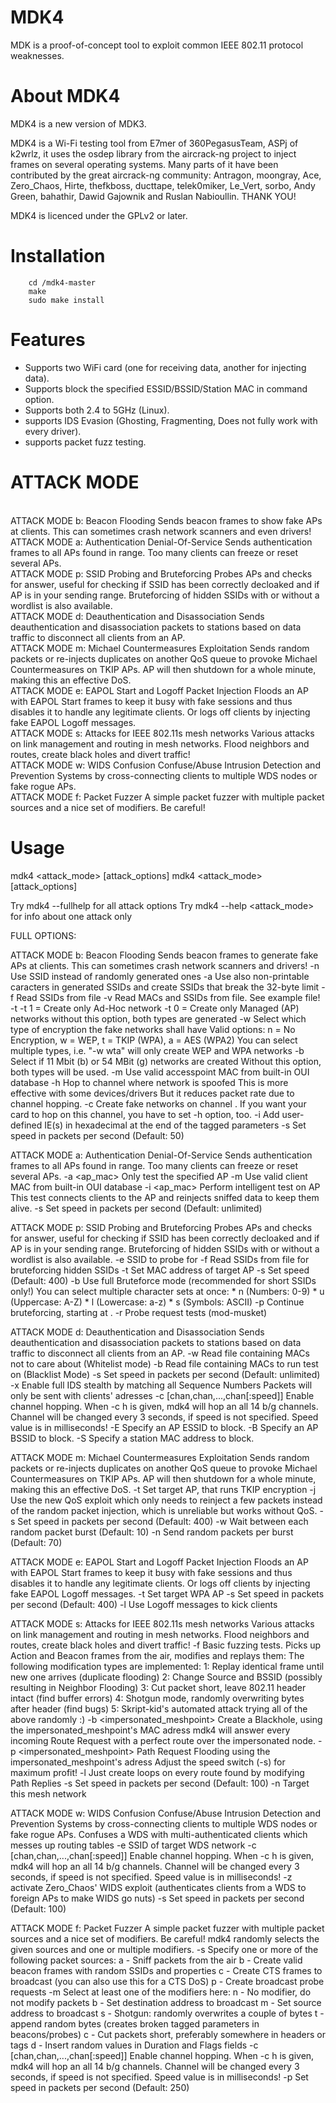 # MDK4

MDK is a proof-of-concept tool to exploit common IEEE 802.11 protocol weaknesses.


# About MDK4

MDK4 is a new version of MDK3.

MDK4 is a Wi-Fi testing tool from E7mer of 360PegasusTeam, ASPj of k2wrlz, it uses the osdep library from the aircrack-ng project to inject frames on several operating systems.
Many parts of it have been contributed by the great aircrack-ng community: Antragon, moongray, Ace, Zero_Chaos, Hirte, thefkboss, ducttape, telek0miker, Le_Vert, sorbo, Andy Green, bahathir, Dawid Gajownik and Ruslan Nabioullin. THANK YOU!

MDK4 is licenced under the GPLv2 or later.


# Installation

		cd /mdk4-master
		make
		sudo make install


# Features

- Supports two WiFi card (one for receiving data, another for injecting data).
- Supports block the specified ESSID/BSSID/Station MAC in command option.
- Supports both 2.4 to 5GHz (Linux).
- supports IDS Evasion (Ghosting, Fragmenting, Does not fully work with every driver).
- supports packet fuzz testing.


# ATTACK MODE

<br>ATTACK MODE b: Beacon Flooding
		Sends beacon frames to show fake APs at clients.
		This can sometimes crash network scanners and even drivers!
<br>ATTACK MODE a: Authentication Denial-Of-Service
		Sends authentication frames to all APs found in range.
		Too many clients can freeze or reset several APs.
<br>ATTACK MODE p: SSID Probing and Bruteforcing
		Probes APs and checks for answer, useful for checking if SSID has
		been correctly decloaked and if AP is in your sending range.
		Bruteforcing of hidden SSIDs with or without a wordlist is also available.
<br>ATTACK MODE d: Deauthentication and Disassociation
		Sends deauthentication and disassociation packets to stations
		based on data traffic to disconnect all clients from an AP.
<br>ATTACK MODE m: Michael Countermeasures Exploitation
		Sends random packets or re-injects duplicates on another QoS queue
		to provoke Michael Countermeasures on TKIP APs.
		AP will then shutdown for a whole minute, making this an effective DoS.
<br>ATTACK MODE e: EAPOL Start and Logoff Packet Injection
		Floods an AP with EAPOL Start frames to keep it busy with fake sessions
		and thus disables it to handle any legitimate clients.
		Or logs off clients by injecting fake EAPOL Logoff messages.
<br>ATTACK MODE s: Attacks for IEEE 802.11s mesh networks
		Various attacks on link management and routing in mesh networks.
		Flood neighbors and routes, create black holes and divert traffic!
<br>ATTACK MODE w: WIDS Confusion
		Confuse/Abuse Intrusion Detection and Prevention Systems by
		cross-connecting clients to multiple WDS nodes or fake rogue APs.
<br>ATTACK MODE f: Packet Fuzzer
		A simple packet fuzzer with multiple packet sources
		and a nice set of modifiers. Be careful!

# Usage

mdk4 <interface> <attack_mode> [attack_options]
mdk4 <interface in> <interface out> <attack_mode> [attack_options]

Try mdk4 --fullhelp for all attack options
Try mdk4 --help <attack_mode> for info about one attack only


FULL OPTIONS:

ATTACK MODE b: Beacon Flooding
		Sends beacon frames to generate fake APs at clients.
		This can sometimes crash network scanners and drivers!
      -n <ssid>
         Use SSID <ssid> instead of randomly generated ones
      -a
         Use also non-printable caracters in generated SSIDs
         and create SSIDs that break the 32-byte limit
      -f <filename>
         Read SSIDs from file
      -v <filename>
         Read MACs and SSIDs from file. See example file!
      -t <adhoc>
         -t 1 = Create only Ad-Hoc network
         -t 0 = Create only Managed (AP) networks
         without this option, both types are generated
      -w <encryptions>
         Select which type of encryption the fake networks shall have
         Valid options: n = No Encryption, w = WEP, t = TKIP (WPA), a = AES (WPA2)
         You can select multiple types, i.e. "-w wta" will only create WEP and WPA networks
      -b <bitrate>
         Select if 11 Mbit (b) or 54 MBit (g) networks are created
         Without this option, both types will be used.
      -m
         Use valid accesspoint MAC from built-in OUI database
      -h
         Hop to channel where network is spoofed
         This is more effective with some devices/drivers
         But it reduces packet rate due to channel hopping.
      -c <chan>
         Create fake networks on channel <chan>. If you want your card to
         hop on this channel, you have to set -h option, too.
      -i <HEX>
         Add user-defined IE(s) in hexadecimal at the end of the tagged parameters
      -s <pps>
         Set speed in packets per second (Default: 50)

ATTACK MODE a: Authentication Denial-Of-Service
		Sends authentication frames to all APs found in range.
		Too many clients can freeze or reset several APs.
      -a <ap_mac>
         Only test the specified AP
      -m
         Use valid client MAC from built-in OUI database
      -i <ap_mac>
         Perform intelligent test on AP
         This test connects clients to the AP and reinjects sniffed data to keep them alive.
      -s <pps>
         Set speed in packets per second (Default: unlimited)

ATTACK MODE p: SSID Probing and Bruteforcing
		Probes APs and checks for answer, useful for checking if SSID has
		been correctly decloaked and if AP is in your sending range.
		Bruteforcing of hidden SSIDs with or without a wordlist is also available.
      -e <ssid>
         SSID to probe for
      -f <filename>
         Read SSIDs from file for bruteforcing hidden SSIDs
      -t <bssid>
         Set MAC address of target AP
      -s <pps>
         Set speed (Default: 400)
      -b <character sets>
         Use full Bruteforce mode (recommended for short SSIDs only!)
         You can select multiple character sets at once:
         * n (Numbers:   0-9)
         * u (Uppercase: A-Z)
         * l (Lowercase: a-z)
         * s (Symbols: ASCII)
      -p <word>
         Continue bruteforcing, starting at <word>.
      -r <channel>
         Probe request tests (mod-musket)

ATTACK MODE d: Deauthentication and Disassociation
		Sends deauthentication and disassociation packets to stations
		based on data traffic to disconnect all clients from an AP.
      -w <filename>
         Read file containing MACs not to care about (Whitelist mode)
      -b <filename>
         Read file containing MACs to run test on (Blacklist Mode)
      -s <pps>
         Set speed in packets per second (Default: unlimited)
      -x
         Enable full IDS stealth by matching all Sequence Numbers
         Packets will only be sent with clients' adresses
      -c [chan,chan,...,chan[:speed]]
         Enable channel hopping. When -c h is given, mdk4 will hop an all
         14 b/g channels. Channel will be changed every 3 seconds,
         if speed is not specified. Speed value is in milliseconds!
      -E <AP essid>
         Specify an AP ESSID to block.
      -B <AP bssid>
         Specify an AP BSSID to block.
      -S <Station MAC address>
         Specify a station MAC address to block.

ATTACK MODE m: Michael Countermeasures Exploitation
		Sends random packets or re-injects duplicates on another QoS queue
		to provoke Michael Countermeasures on TKIP APs.
		AP will then shutdown for a whole minute, making this an effective DoS.
      -t <bssid>
         Set target AP, that runs TKIP encryption
      -j
         Use the new QoS exploit which only needs to reinject a few packets instead
         of the random packet injection, which is unreliable but works without QoS.
      -s <pps>
         Set speed in packets per second (Default: 400)
      -w <seconds>
         Wait <seconds> between each random packet burst (Default: 10)
      -n <count>
         Send <count> random packets per burst (Default: 70)

ATTACK MODE e: EAPOL Start and Logoff Packet Injection
		Floods an AP with EAPOL Start frames to keep it busy with fake sessions
		and thus disables it to handle any legitimate clients.
		Or logs off clients by injecting fake EAPOL Logoff messages.
      -t <bssid>
         Set target WPA AP
      -s <pps>
         Set speed in packets per second (Default: 400)
      -l
         Use Logoff messages to kick clients

ATTACK MODE s: Attacks for IEEE 802.11s mesh networks
		Various attacks on link management and routing in mesh networks.
		Flood neighbors and routes, create black holes and divert traffic!
      -f <type>
         Basic fuzzing tests. Picks up Action and Beacon frames from the air, modifies and replays them:
         The following modification types are implemented:
         1: Replay identical frame until new one arrives (duplicate flooding)
         2: Change Source and BSSID (possibly resulting in Neighbor Flooding)
         3: Cut packet short, leave 802.11 header intact (find buffer errors)
         4: Shotgun mode, randomly overwriting bytes after header (find bugs)
         5: Skript-kid's automated attack trying all of the above randomly :)
      -b <impersonated_meshpoint>
         Create a Blackhole, using the impersonated_meshpoint's MAC adress
         mdk4 will answer every incoming Route Request with a perfect route over the impersonated node.
      -p <impersonated_meshpoint>
         Path Request Flooding using the impersonated_meshpoint's adress
         Adjust the speed switch (-s) for maximum profit!
      -l
         Just create loops on every route found by modifying Path Replies
      -s <pps>
         Set speed in packets per second (Default: 100)
      -n <meshID>
         Target this mesh network

ATTACK MODE w: WIDS Confusion
		Confuse/Abuse Intrusion Detection and Prevention Systems by
		cross-connecting clients to multiple WDS nodes or fake rogue APs.
		Confuses a WDS with multi-authenticated clients which messes up routing tables
      -e <SSID>
         SSID of target WDS network
      -c [chan,chan,...,chan[:speed]]
         Enable channel hopping. When -c h is given, mdk4 will hop an all
         14 b/g channels. Channel will be changed every 3 seconds,
         if speed is not specified. Speed value is in milliseconds!
      -z
         activate Zero_Chaos' WIDS exploit
         (authenticates clients from a WDS to foreign APs to make WIDS go nuts)
      -s <pps>
         Set speed in packets per second (Default: 100)

ATTACK MODE f: Packet Fuzzer
		A simple packet fuzzer with multiple packet sources
		and a nice set of modifiers. Be careful!
		mdk4 randomly selects the given sources and one or multiple modifiers.
      -s <sources>
         Specify one or more of the following packet sources:
         a - Sniff packets from the air
         b - Create valid beacon frames with random SSIDs and properties
         c - Create CTS frames to broadcast (you can also use this for a CTS DoS)
         p - Create broadcast probe requests
      -m <modifiers>
         Select at least one of the modifiers here:
         n - No modifier, do not modify packets
         b - Set destination address to broadcast
         m - Set source address to broadcast
         s - Shotgun: randomly overwrites a couple of bytes
         t - append random bytes (creates broken tagged parameters in beacons/probes)
         c - Cut packets short, preferably somewhere in headers or tags
         d - Insert random values in Duration and Flags fields
      -c [chan,chan,...,chan[:speed]]
         Enable channel hopping. When -c h is given, mdk4 will hop an all
         14 b/g channels. Channel will be changed every 3 seconds,
         if speed is not specified. Speed value is in milliseconds!
      -p <pps>
         Set speed in packets per second (Default: 250)





